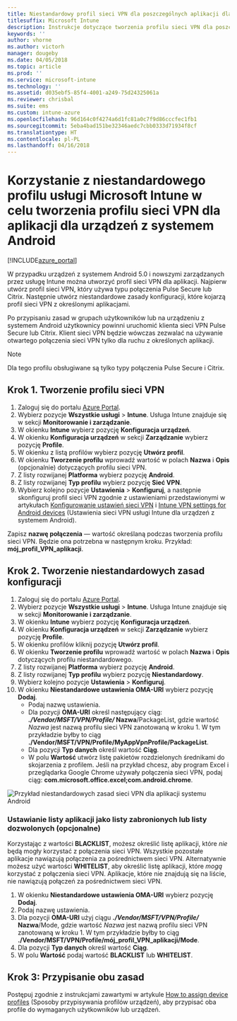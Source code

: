 ```yaml
---
title: Niestandardowy profil sieci VPN dla poszczególnych aplikacji dla systemu Android
titlesuffix: Microsoft Intune
description: Instrukcje dotyczące tworzenia profilu sieci VPN dla poszczególnych aplikacji dla urządzeń z systemem Android zarządzanych przez usługę Microsoft Intune.
keywords: ''
author: vhorne
ms.author: victorh
manager: dougeby
ms.date: 04/05/2018
ms.topic: article
ms.prod: ''
ms.service: microsoft-intune
ms.technology: ''
ms.assetid: d035ebf5-85f4-4001-a249-75d24325061a
ms.reviewer: chrisbal
ms.suite: ems
ms.custom: intune-azure
ms.openlocfilehash: 96d164c0f4274a6d1fc81a0c7f9d86cccfec1fb1
ms.sourcegitcommit: 5eba4bad151be32346aedc7cbb0333d71934f8cf
ms.translationtype: HT
ms.contentlocale: pl-PL
ms.lasthandoff: 04/16/2018
---
```

# <a name="use-a-microsoft-intune-custom-profile-to-create-a-per-app-vpn-profile-for-android-devices"></a>Korzystanie z niestandardowego profilu usługi Microsoft Intune w celu tworzenia profilu sieci VPN dla aplikacji dla urządzeń z systemem Android

[!INCLUDE[azure_portal](./includes/azure_portal.md)]

W przypadku urządzeń z systemem Android 5.0 i nowszymi zarządzanych przez usługę Intune można utworzyć profil sieci VPN dla aplikacji. Najpierw utwórz profil sieci VPN, który używa typu połączenia Pulse Secure lub Citrix. Następnie utwórz niestandardowe zasady konfiguracji, które kojarzą profil sieci VPN z określonymi aplikacjami.

Po przypisaniu zasad w grupach użytkowników lub na urządzeniu z systemem Android użytkownicy powinni uruchomić klienta sieci VPN Pulse Secure lub Citrix. Klient sieci VPN będzie wówczas zezwalać na używanie otwartego połączenia sieci VPN tylko dla ruchu z określonych aplikacji.

> [!NOTE]
>
> Dla tego profilu obsługiwane są tylko typy połączenia Pulse Secure i Citrix.


## <a name="step-1-create-a-vpn-profile"></a>Krok 1. Tworzenie profilu sieci VPN


1. Zaloguj się do portalu [Azure Portal](https://portal.azure.com).
2. Wybierz pozycje **Wszystkie usługi** > **Intune**. Usługa Intune znajduje się w sekcji **Monitorowanie i zarządzanie**.
3. W okienku **Intune** wybierz pozycję **Konfiguracja urządzeń**.
2. W okienku **Konfiguracja urządzeń** w sekcji **Zarządzanie** wybierz pozycję **Profile**.
2. W okienku z listą profilów wybierz pozycję **Utwórz profil**.
3. W okienku **Tworzenie profilu** wprowadź wartość w polach **Nazwa** i **Opis** (opcjonalnie) dotyczących profilu sieci VPN.
4. Z listy rozwijanej **Platforma** wybierz pozycję **Android**.
5. Z listy rozwijanej **Typ profilu** wybierz pozycję **Sieć VPN**.
3. Wybierz kolejno pozycje **Ustawienia** > **Konfiguruj**, a następnie skonfiguruj profil sieci VPN zgodnie z ustawieniami przedstawionymi w artykułach [Konfigurowanie ustawień sieci VPN](vpn-settings-configure.md) i [Intune VPN settings for Android devices](vpn-settings-android.md) (Ustawienia sieci VPN usługi Intune dla urządzeń z systemem Android).

Zapisz **nazwę połączenia** — wartość określaną podczas tworzenia profilu sieci VPN. Będzie ona potrzebna w następnym kroku. Przykład: **mój_profil_VPN_aplikacji**.

## <a name="step-2-create-a-custom-configuration-policy"></a>Krok 2. Tworzenie niestandardowych zasad konfiguracji

1. Zaloguj się do portalu [Azure Portal](https://portal.azure.com).
2. Wybierz pozycje **Wszystkie usługi** > **Intune**. Usługa Intune znajduje się w sekcji **Monitorowanie i zarządzanie**.
3. W okienku **Intune** wybierz pozycję **Konfiguracja urządzeń**.
2. W okienku **Konfiguracja urządzeń** w sekcji **Zarządzanie** wybierz pozycję **Profile**.
3. W okienku profilów kliknij pozycję **Utwórz profil**.
4. W okienku **Tworzenie profilu** wprowadź wartość w polach **Nazwa** i **Opis** dotyczących profilu niestandardowego.
5. Z listy rozwijanej **Platforma** wybierz pozycję **Android**.
6. Z listy rozwijanej **Typ profilu** wybierz pozycję **Niestandardowy**.
7. Wybierz kolejno pozycje **Ustawienia** > **Konfiguruj**.
3. W okienku **Niestandardowe ustawienia OMA-URI** wybierz pozycję **Dodaj**.
    - Podaj nazwę ustawienia.
    - Dla pozycji **OMA-URI** określ następujący ciąg: ***./Vendor/MSFT/VPN/Profile/* Nazwa**/PackageList, gdzie wartość *Nazwa* jest nazwą profilu sieci VPN zanotowaną w kroku 1. W tym przykładzie byłby to ciąg **./Vendor/MSFT/VPN/Profile/MyAppVpnProfile/PackageList**.
    - Dla pozycji **Typ danych** określ wartość **Ciąg**.
    - W polu **Wartość** utwórz listę pakietów rozdzielonych średnikami do skojarzenia z profilem. Jeśli na przykład chcesz, aby program Excel i przeglądarka Google Chrome używały połączenia sieci VPN, podaj ciąg: **com.microsoft.office.excel;com.android.chrome**.

![Przykład niestandardowych zasad sieci VPN dla aplikacji systemu Android](./media/android_per_app_vpn_oma_uri.png)

### <a name="set-your-app-list-to-blacklist-or-whitelist-optional"></a>Ustawianie listy aplikacji jako listy zabronionych lub listy dozwolonych (opcjonalne)
  Korzystając z wartości **BLACKLIST**, możesz określić listę aplikacji, które *nie* będą mogły korzystać z połączenia sieci VPN. Wszystkie pozostałe aplikacje nawiązują połączenia za pośrednictwem sieci VPN.
Alternatywnie możesz użyć wartości **WHITELIST**, aby określić listę aplikacji, które *mogą* korzystać z połączenia sieci VPN. Aplikacje, które nie znajdują się na liście, nie nawiązują połączeń za pośrednictwem sieci VPN.
  1.    W okienku **Niestandardowe ustawienia OMA-URI** wybierz pozycję **Dodaj**.
  2.    Podaj nazwę ustawienia.
  3.    Dla pozycji **OMA-URI** użyj ciągu ***./Vendor/MSFT/VPN/Profile/* Nazwa**/Mode, gdzie wartość *Nazwa* jest nazwą profilu sieci VPN zanotowaną w kroku 1. W tym przykładzie byłby to ciąg **./Vendor/MSFT/VPN/Profile/mój_profil_VPN_aplikacji/Mode**.
  4.    Dla pozycji **Typ danych** określ wartość **Ciąg**.
  5.    W polu **Wartość** podaj wartość **BLACKLIST** lub **WHITELIST**.



## <a name="step-3-assign-both-policies"></a>Krok 3: Przypisanie obu zasad

Postępuj zgodnie z instrukcjami zawartymi w artykule [How to assign device profiles](device-profile-assign.md) (Sposoby przypisywania profilów urządzeń), aby przypisać oba profile do wymaganych użytkowników lub urządzeń.
